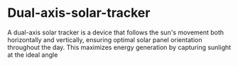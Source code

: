 # Dual-axis-solar-tracker
A dual-axis solar tracker is a device that follows the sun's movement both horizontally and vertically, ensuring optimal solar panel orientation throughout the day. This maximizes energy generation by capturing sunlight at the ideal angle
